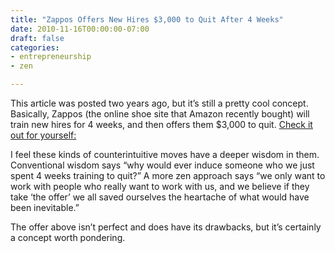 ```yaml
---
title: "Zappos Offers New Hires $3,000 to Quit After 4 Weeks"
date: 2010-11-16T00:00:00-07:00
draft: false
categories:
- entrepreneurship
- zen

---
```


This article was posted two years ago, but it’s still a pretty cool concept.  Basically, Zappos (the online shoe site that Amazon recently bought) will train new hires for 4 weeks, and then offers them $3,000 to quit.  [Check it out for yourself:](http://www.businessweek.com/smallbiz/content/sep2008/sb20080916_288698.htm)

I feel these kinds of counterintuitive moves have a deeper wisdom in them.  Conventional wisdom says “why would ever induce someone who we just spent 4 weeks training to quit?”  A more zen approach says “we only want to work with people who really want to work with us, and we believe if they take ‘the offer’ we all saved ourselves the heartache of what would have been inevitable.”

The offer above isn’t perfect and does have its drawbacks, but it’s certainly a concept worth pondering.